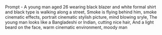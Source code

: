 Prompt -
A young man aged 26 wearing black blazer and white formal shirt and black type is walking along a street, Smoke is flying behind him, smoke cinematic effects, portrait cinematic stylish picture, mind blowing sryle, The young man looks like a Bangladeshi or Indian, cutting nice hair, And a light beard on the face, warm cinematic environment, moody man
